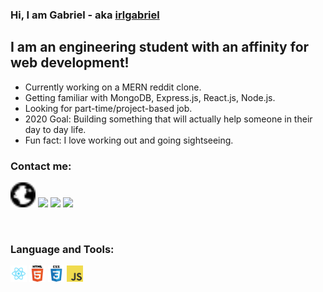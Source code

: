### Hi, I am Gabriel - aka [irlgabriel](https://irlgabriel.github.io/portfolio)

## I am an engineering student with an affinity for web development!
- Currently working on a MERN reddit clone.
- Getting familiar with MongoDB, Express.js, React.js, Node.js.
- Looking for part-time/project-based job.
- 2020 Goal: Building something that will actually help someone in their day to day life.
- Fun fact: I love working out and going sightseeing.

### Contact me: 
[<img src="https://raw.githubusercontent.com/iconic/open-iconic/master/svg/globe.svg" display="block" width="40px;" />](https://irlgabriel.github.io/portfolio)
[<img src="https://camo.githubusercontent.com/b65faae8871ebbdb99790f2644ea7f3c89800b0c/68747470733a2f2f63646e2e6a7364656c6976722e6e65742f6e706d2f73696d706c652d69636f6e734076332f69636f6e732f6c696e6b6564696e2e737667" display="block" width="40px;"/>](https://www.linkedin.com/in/gabriel-radu-5023021b9/)
[<img src="https://www.flaticon.com/svg/static/icons/svg/123/123717.svg" display="block" width="40px;"/>](https://www.facebook.com/gabi.radu.75)
[<img src="https://www.flaticon.com/svg/static/icons/svg/25/25425.svg" display="block" width="40px;"/>](https://www.instagram.com/gabriel.radu1/)

<br />

### Language and Tools: 
<img float="left" src="https://raw.githubusercontent.com/github/explore/80688e429a7d4ef2fca1e82350fe8e3517d3494d/topics/react/react.png" width="26px;">
<img float="left" src="https://raw.githubusercontent.com/github/explore/80688e429a7d4ef2fca1e82350fe8e3517d3494d/topics/html/html.png" width="26px;">
<img float="left" src="https://raw.githubusercontent.com/github/explore/80688e429a7d4ef2fca1e82350fe8e3517d3494d/topics/css/css.png" width="26px;">
<img float="left" src="https://raw.githubusercontent.com/github/explore/80688e429a7d4ef2fca1e82350fe8e3517d3494d/topics/javascript/javascript.png" width="26px;">
